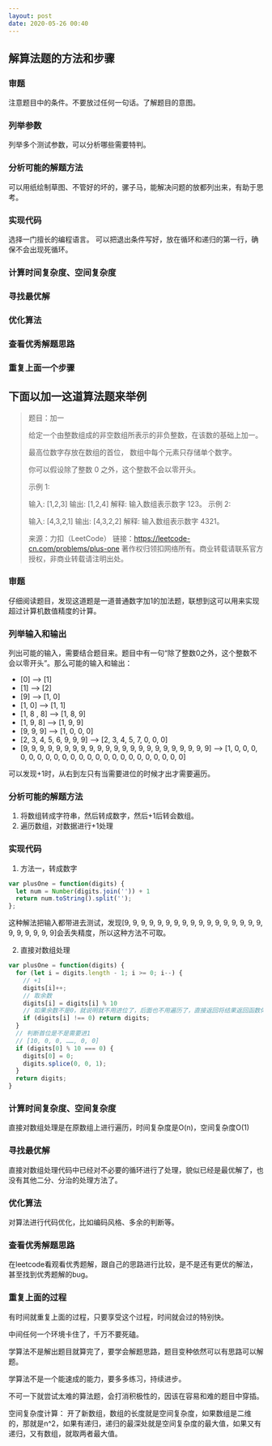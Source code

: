 ```yaml
---
layout: post
date: 2020-05-26 00:40
---
```


## 解算法题的方法和步骤

### 审题

   注意题目中的条件。不要放过任何一句话。了解题目的意图。

### 列举参数

   列举多个测试参数，可以分析哪些需要特判。

### 分析可能的解题方法

可以用纸绘制草图、不管好的坏的，骡子马，能解决问题的放都列出来，有助于思考。

### 实现代码

选择一门擅长的编程语言。 可以把退出条件写好，放在循环和递归的第一行，确保不会出现死循环。

### 计算时间复杂度、空间复杂度

### 寻找最优解

### 优化算法

### 查看优秀解题思路

### 重复上面一个步骤

## 下面以加一这道算法题来举例

> 题目：加一
>
> 给定一个由整数组成的非空数组所表示的非负整数，在该数的基础上加一。
>
> 最高位数字存放在数组的首位， 数组中每个元素只存储单个数字。
>
> 你可以假设除了整数 0 之外，这个整数不会以零开头。
>
> 示例 1:
>
> 输入: [1,2,3]
> 输出: [1,2,4]
> 解释: 输入数组表示数字 123。
> 示例 2:
>
> 输入: [4,3,2,1]
> 输出: [4,3,2,2]
> 解释: 输入数组表示数字 4321。
>
> 来源：力扣（LeetCode）
> 链接：https://leetcode-cn.com/problems/plus-one
> 著作权归领扣网络所有。商业转载请联系官方授权，非商业转载请注明出处。

### 审题

仔细阅读题目，发现这道题是一道普通数字加1的加法题，联想到这可以用来实现超过计算机数值精度的计算。



### 列举输入和输出

列出可能的输入，需要结合题目来。题目中有一句“除了整数0之外，这个整数不会以零开头”。那么可能的输入和输出：

- [0] --> [1]
- [1] --> [2]
- [9] --> [1, 0]
- [1, 0] --> [1, 1]
- [1, 8 , 8] --> [1, 8, 9]
- [1, 9, 8] --> [1, 9, 9]
- [9, 9, 9] --> [1, 0, 0, 0]
- [2, 3, 4, 5, 6, 9, 9, 9] --> [2, 3, 4, 5, 7, 0, 0, 0]
- [9, 9, 9, 9, 9, 9, 9, 9, 9, 9, 9, 9, 9, 9, 9, 9, 9, 9, 9, 9, 9, 9, 9] --> [1, 0, 0, 0, 0, 0, 0, 0, 0, 0, 0, 0, 0, 0, 0, 0, 0, 0, 0, 0, 0, 0, 0, 0] 

可以发现+1时，从右到左只有当需要进位的时候才出才需要遍历。

### 分析可能的解题方法

1. 将数组转成字符串，然后转成数字，然后+1后转会数组。
2. 遍历数组，对数据进行+1处理

### 实现代码

1. 方法一，转成数字

```javascript
var plusOne = function(digits) {
  let num = Number(digits.join('')) + 1
  return num.toString().split('');
};
```

这种解法把输入都带进去测试，发现[9, 9, 9, 9, 9, 9, 9, 9, 9, 9, 9, 9, 9, 9, 9, 9, 9, 9, 9, 9, 9, 9, 9]会丢失精度，所以这种方法不可取。

2. 直接对数组处理

```javascript
var plusOne = function(digits) {
  for (let i = digits.length - 1; i >= 0; i--) {
    // +1
    digits[i]++;
    // 取余数
    digits[i] = digits[i] % 10
    // 如果余数不是0，就说明就不用进位了，后面也不用遍历了，直接返回将结果返回函数体外
    if (digits[i] !== 0) return digits;
  }
  // 判断首位是不是需要进1
  // [10, 0, 0, ……, 0, 0]
  if (digits[0] % 10 === 0) {
    digits[0] = 0;
    digits.splice(0, 0, 1);
  }
  return digits;
}
```

### 计算时间复杂度、空间复杂度

直接对数组处理是在原数组上进行遍历，时间复杂度是O(n)，空间复杂度O(1)

### 寻找最优解

直接对数组处理代码中已经对不必要的循环进行了处理，貌似已经是最优解了，也没有其他二分、分治的处理方法了。

### 优化算法

对算法进行代码优化，比如编码风格、多余的判断等。

### 查看优秀解题思路

在leetcode看观看优秀题解，跟自己的思路进行比较，是不是还有更优的解法，甚至找到优秀题解的bug。

### 重复上面的过程

有时间就重复上面的过程，只要享受这个过程，时间就会过的特别快。

中间任何一个环境卡住了，千万不要死磕。

学算法不是解出题目就算完了，要学会解题思路，题目变种依然可以有思路可以解题。

学算法不是一个能速成的能力，要多多练习，持续进步。

不可一下就尝试太难的算法题，会打消积极性的，因该在容易和难的题目中穿插。



空间复杂度计算： 开了新数组，数组的长度就是空间复杂度，如果数组是二维的，那就是n^2，如果有递归，递归的最深处就是空间复杂度的最大值，如果又有递归，又有数组，就取两者最大值。